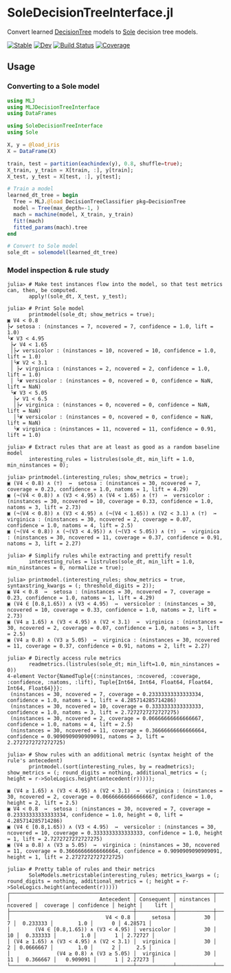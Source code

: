 # SoleDecisionTreeInterface.jl

Convert learned [DecisionTree](https://github.com/JuliaAI/DecisionTree.jl) models to [Sole](https://github.com/aclai-lab/Sole.jl) decision tree models.

[![Stable](https://img.shields.io/badge/docs-stable-blue.svg)](https://giopaglia.github.io/SoleDecisionTreeInterface.jl/stable/)
[![Dev](https://img.shields.io/badge/docs-dev-blue.svg)](https://giopaglia.github.io/SoleDecisionTreeInterface.jl/dev/)
 [![Build Status](https://api.cirrus-ci.com/github/giopaglia/SoleDecisionTreeInterface.jl.svg)](https://cirrus-ci.com/github/giopaglia/SoleDecisionTreeInterface.jl) 
[![Coverage](https://codecov.io/gh/giopaglia/SoleDecisionTreeInterface.jl/branch/main/graph/badge.svg)](https://codecov.io/gh/giopaglia/SoleDecisionTreeInterface.jl)

<!--
[![Build Status](https://github.com/giopaglia/SoleDecisionTreeInterface.jl/actions/workflows/CI.yml/badge.svg?branch=main)](https://github.com/giopaglia/SoleDecisionTreeInterface.jl/actions/workflows/CI.yml?query=branch%3Amain)
-->

## Usage

### Converting to a Sole model

```julia
using MLJ
using MLJDecisionTreeInterface
using DataFrames

using SoleDecisionTreeInterface
using Sole

X, y = @load_iris
X = DataFrame(X)

train, test = partition(eachindex(y), 0.8, shuffle=true);
X_train, y_train = X[train, :], y[train];
X_test, y_test = X[test, :], y[test];

# Train a model
learned_dt_tree = begin
  Tree = MLJ.@load DecisionTreeClassifier pkg=DecisionTree
  model = Tree(max_depth=-1, )
  mach = machine(model, X_train, y_train)
  fit!(mach)
  fitted_params(mach).tree
end

# Convert to Sole model
sole_dt = solemodel(learned_dt_tree)
```

### Model inspection & rule study


```julia-repl
julia> # Make test instances flow into the model, so that test metrics can, then, be computed.
       apply!(sole_dt, X_test, y_test);

julia> # Print Sole model
       printmodel(sole_dt; show_metrics = true);
▣ V4 < 0.8
├✔ setosa : (ninstances = 7, ncovered = 7, confidence = 1.0, lift = 1.0)
└✘ V3 < 4.95
 ├✔ V4 < 1.65
 │├✔ versicolor : (ninstances = 10, ncovered = 10, confidence = 1.0, lift = 1.0)
 │└✘ V2 < 3.1
 │ ├✔ virginica : (ninstances = 2, ncovered = 2, confidence = 1.0, lift = 1.0)
 │ └✘ versicolor : (ninstances = 0, ncovered = 0, confidence = NaN, lift = NaN)
 └✘ V3 < 5.05
  ├✔ V1 < 6.5
  │├✔ virginica : (ninstances = 0, ncovered = 0, confidence = NaN, lift = NaN)
  │└✘ versicolor : (ninstances = 0, ncovered = 0, confidence = NaN, lift = NaN)
  └✘ virginica : (ninstances = 11, ncovered = 11, confidence = 0.91, lift = 1.0)

julia> # Extract rules that are at least as good as a random baseline model
       interesting_rules = listrules(sole_dt, min_lift = 1.0, min_ninstances = 0);

julia> printmodel.(interesting_rules; show_metrics = true);
▣ (V4 < 0.8) ∧ (⊤)  ↣  setosa : (ninstances = 30, ncovered = 7, coverage = 0.23, confidence = 1.0, natoms = 1, lift = 4.29)
▣ (¬(V4 < 0.8)) ∧ (V3 < 4.95) ∧ (V4 < 1.65) ∧ (⊤)  ↣  versicolor : (ninstances = 30, ncovered = 10, coverage = 0.33, confidence = 1.0, natoms = 3, lift = 2.73)
▣ (¬(V4 < 0.8)) ∧ (V3 < 4.95) ∧ (¬(V4 < 1.65)) ∧ (V2 < 3.1) ∧ (⊤)  ↣  virginica : (ninstances = 30, ncovered = 2, coverage = 0.07, confidence = 1.0, natoms = 4, lift = 2.5)
▣ (¬(V4 < 0.8)) ∧ (¬(V3 < 4.95)) ∧ (¬(V3 < 5.05)) ∧ (⊤)  ↣  virginica : (ninstances = 30, ncovered = 11, coverage = 0.37, confidence = 0.91, natoms = 3, lift = 2.27)

julia> # Simplify rules while extracting and prettify result
       interesting_rules = listrules(sole_dt, min_lift = 1.0, min_ninstances = 0, normalize = true);

julia> printmodel.(interesting_rules; show_metrics = true, syntaxstring_kwargs = (; threshold_digits = 2));
▣ V4 < 0.8  ↣  setosa : (ninstances = 30, ncovered = 7, coverage = 0.23, confidence = 1.0, natoms = 1, lift = 4.29)
▣ (V4 ∈ [0.8,1.65)) ∧ (V3 < 4.95)  ↣  versicolor : (ninstances = 30, ncovered = 10, coverage = 0.33, confidence = 1.0, natoms = 2, lift = 2.73)
▣ (V4 ≥ 1.65) ∧ (V3 < 4.95) ∧ (V2 < 3.1)  ↣  virginica : (ninstances = 30, ncovered = 2, coverage = 0.07, confidence = 1.0, natoms = 3, lift = 2.5)
▣ (V4 ≥ 0.8) ∧ (V3 ≥ 5.05)  ↣  virginica : (ninstances = 30, ncovered = 11, coverage = 0.37, confidence = 0.91, natoms = 2, lift = 2.27)

julia> # Directly access rule metrics
       readmetrics.(listrules(sole_dt; min_lift=1.0, min_ninstances = 0))
4-element Vector{NamedTuple{(:ninstances, :ncovered, :coverage, :confidence, :natoms, :lift), Tuple{Int64, Int64, Float64, Float64, Int64, Float64}}}:
 (ninstances = 30, ncovered = 7, coverage = 0.23333333333333334, confidence = 1.0, natoms = 1, lift = 4.285714285714286)
 (ninstances = 30, ncovered = 10, coverage = 0.3333333333333333, confidence = 1.0, natoms = 3, lift = 2.7272727272727275)
 (ninstances = 30, ncovered = 2, coverage = 0.06666666666666667, confidence = 1.0, natoms = 4, lift = 2.5)
 (ninstances = 30, ncovered = 11, coverage = 0.36666666666666664, confidence = 0.9090909090909091, natoms = 3, lift = 2.2727272727272725)

julia> # Show rules with an additional metric (syntax height of the rule's antecedent)
       printmodel.(sort(interesting_rules, by = readmetrics); show_metrics = (; round_digits = nothing, additional_metrics = (; height = r->SoleLogics.height(antecedent(r)))));

▣ (V4 ≥ 1.65) ∧ (V3 < 4.95) ∧ (V2 < 3.1)  ↣  virginica : (ninstances = 30, ncovered = 2, coverage = 0.06666666666666667, confidence = 1.0, height = 2, lift = 2.5)
▣ V4 < 0.8  ↣  setosa : (ninstances = 30, ncovered = 7, coverage = 0.23333333333333334, confidence = 1.0, height = 0, lift = 4.285714285714286)
▣ (V4 ∈ [0.8,1.65)) ∧ (V3 < 4.95)  ↣  versicolor : (ninstances = 30, ncovered = 10, coverage = 0.3333333333333333, confidence = 1.0, height = 1, lift = 2.7272727272727275)
▣ (V4 ≥ 0.8) ∧ (V3 ≥ 5.05)  ↣  virginica : (ninstances = 30, ncovered = 11, coverage = 0.36666666666666664, confidence = 0.9090909090909091, height = 1, lift = 2.2727272727272725)

julia> # Pretty table of rules and their metrics
       SoleModels.metricstable(interesting_rules; metrics_kwargs = (; round_digits = nothing, additional_metrics = (; height = r->SoleLogics.height(antecedent(r)))))
┌────────────────────────────────────────┬────────────┬────────────┬──────────┬───────────┬────────────┬────────┬─────────┐
│                             Antecedent │ Consequent │ ninstances │ ncovered │  coverage │ confidence │ height │    lift │
├────────────────────────────────────────┼────────────┼────────────┼──────────┼───────────┼────────────┼────────┼─────────┤
│                               V4 < 0.8 │     setosa │         30 │        7 │  0.233333 │        1.0 │      0 │ 4.28571 │
│        (V4 ∈ [0.8,1.65)) ∧ (V3 < 4.95) │ versicolor │         30 │       10 │  0.333333 │        1.0 │      1 │ 2.72727 │
│ (V4 ≥ 1.65) ∧ (V3 < 4.95) ∧ (V2 < 3.1) │  virginica │         30 │        2 │ 0.0666667 │        1.0 │      2 │     2.5 │
│               (V4 ≥ 0.8) ∧ (V3 ≥ 5.05) │  virginica │         30 │       11 │  0.366667 │   0.909091 │      1 │ 2.27273 │
└────────────────────────────────────────┴────────────┴────────────┴──────────┴───────────┴────────────┴────────┴─────────┘
```

